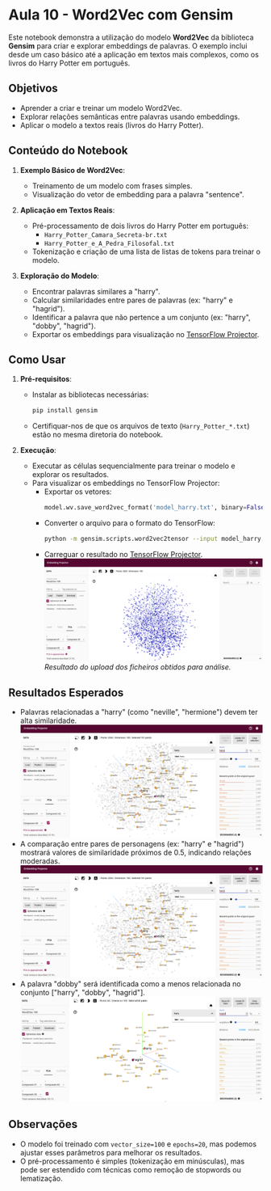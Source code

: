 # Aula 10 - Word2Vec com Gensim

Este notebook demonstra a utilização do modelo **Word2Vec** da biblioteca **Gensim** para criar e explorar embeddings de palavras. O exemplo inclui desde um caso básico até a aplicação em textos mais complexos, como os livros do Harry Potter em português.

## Objetivos
- Aprender a criar e treinar um modelo Word2Vec.
- Explorar relações semânticas entre palavras usando embeddings.
- Aplicar o modelo a textos reais (livros do Harry Potter).

## Conteúdo do Notebook
1. **Exemplo Básico de Word2Vec**:
   - Treinamento de um modelo com frases simples.
   - Visualização do vetor de embedding para a palavra "sentence".

2. **Aplicação em Textos Reais**:
   - Pré-processamento de dois livros do Harry Potter em português:
     - `Harry_Potter_Camara_Secreta-br.txt`
     - `Harry_Potter_e_A_Pedra_Filosofal.txt`
   - Tokenização e criação de uma lista de listas de tokens para treinar o modelo.

3. **Exploração do Modelo**:
   - Encontrar palavras similares a "harry".
   - Calcular similaridades entre pares de palavras (ex: "harry" e "hagrid").
   - Identificar a palavra que não pertence a um conjunto (ex: "harry", "dobby", "hagrid").
   - Exportar os embeddings para visualização no [TensorFlow Projector](https://projector.tensorflow.org).

## Como Usar
1. **Pré-requisitos**:
   - Instalar as bibliotecas necessárias:
     ```bash
     pip install gensim
     ```
   - Certifiquar-nos de que os arquivos de texto (`Harry_Potter_*.txt`) estão no mesma diretoria do notebook.

2. **Execução**:
   - Executar as células sequencialmente para treinar o modelo e explorar os resultados.
   - Para visualizar os embeddings no TensorFlow Projector:
     - Exportar os vetores:
       ```python
       model.wv.save_word2vec_format('model_harry.txt', binary=False)
       ```
     - Converter o arquivo para o formato do TensorFlow:
       ```bash
       python -m gensim.scripts.word2vec2tensor --input model_harry.txt --output model_harry
       ```
     - Carreguar o resultado no [TensorFlow Projector](https://projector.tensorflow.org).
     ![Home](images/home_upload.png)
        *Resultado do upload dos ficheiros obtidos para análise.*

## Resultados Esperados
- Palavras relacionadas a "harry" (como "neville", "hermione") devem ter alta similaridade.
![NearestPointsHarry](images/nearest_points_harry.png)
- A comparação entre pares de personagens (ex: "harry" e "hagrid") mostrará valores de similaridade próximos de 0.5, indicando relações moderadas.
![HarryandHagrid](images/harry_hagrid.png)
- A palavra "dobby" será identificada como a menos relacionada no conjunto ["harry", "dobby", "hagrid"].
![Dooby](images/dobby.png)

## Observações
- O modelo foi treinado com `vector_size=100` e `epochs=20`, mas podemos ajustar esses parâmetros para melhorar os resultados.
- O pré-processamento é simples (tokenização em minúsculas), mas pode ser estendido com técnicas como remoção de stopwords ou lematização.
